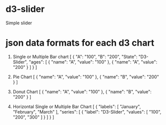# d3-slider
Simple slider

# json data formats for each d3 chart

1) Single or Multiple Bar chart
[
    {
        "A": "100",
        "B": "200",
        "State": "D3-Slider",
        "ages": [
            {
                "name": "A",
                "value": "100"
            },
            {
                "name": "A",
                "value": "200"
            }
        ]
    }
]

2) Pie Chart
[
    {
        "name": "A",
        "value": "100"
    },
    {
        "name": "B",
        "value": "200"
    }
]

3) Donut Chart
[
    {
        "name": "A",
        "value": "100"
    },
    {
        "name": "B",
        "value": "200"
    }
]

4) Horizontal Single or Multiple Bar Chart
[
    {
        "labels": [
            "January",
            "February",
            "March"
        ],
        "series": [
            {
                "label": "D3-Slider",
                "values": [
                    "100",
                    "200",
                    "300"
                ]
            }
        ]
    }
]
